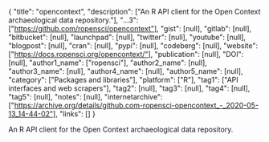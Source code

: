 {
  "title": "opencontext",
  "description": ["An R API client for the Open Context archaeological data repository."],
  "...3": ["https://github.com/ropensci/opencontext"],
  "gist": [null],
  "gitlab": [null],
  "bitbucket": [null],
  "launchpad": [null],
  "twitter": [null],
  "youtube": [null],
  "blogpost": [null],
  "cran": [null],
  "pypi": [null],
  "codeberg": [null],
  "website": ["https://docs.ropensci.org/opencontext/"],
  "publication": [null],
  "DOI": [null],
  "author1_name": ["ropensci"],
  "author2_name": [null],
  "author3_name": [null],
  "author4_name": [null],
  "author5_name": [null],
  "category": ["Packages and libraries"],
  "platform": ["R"],
  "tag1": ["API interfaces and web scrapers"],
  "tag2": [null],
  "tag3": [null],
  "tag4": [null],
  "tag5": [null],
  "notes": [null],
  "internetarchive": ["https://archive.org/details/github.com-ropensci-opencontext_-_2020-05-13_14-44-02"],
  "links": []
}

<!-- Generated by csv2md.R – do not edit by hand -->

An R API client for the Open Context archaeological data repository.